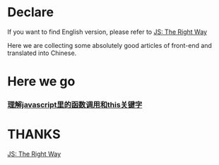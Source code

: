 # Declare

If you want to find English version, please refer to [JS: The Right Way](http://jstherightway.org/)

Here we are collecting some absolutely good articles of front-end and translated into Chinese.

# Here we go

### [理解javascript里的函数调用和this关键字](http://gyf1.com/blog/2015/04/01/understanding-javascript-function-invocation-and-%E2%80%9Cthis%E2%80%9D/)


# THANKS
[JS: The Right Way](http://jstherightway.org/)

